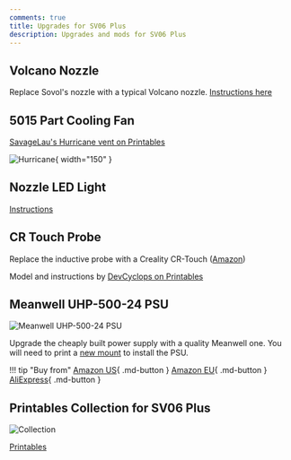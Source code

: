```yaml
---
comments: true
title: Upgrades for SV06 Plus
description: Upgrades and mods for SV06 Plus
---
```


## Volcano Nozzle

Replace Sovol's nozzle with a typical Volcano nozzle. [Instructions here](/Plus/volcano-nozzle.md)

## 5015 Part Cooling Fan

[SavageLau's Hurricane vent on Printables](https://www.printables.com/model/448587-sv06-plus-5015-fan-duct-v22-hurricane)

![Hurricane](/images/plus/upgrades/hurricane.webp){ width="150" }

## Nozzle LED Light

[Instructions](/upgrades/nozzle-led.md)

## CR Touch Probe

Replace the inductive probe with a Creality CR-Touch ([Amazon](https://www.amazon.com/Professional-Auto-Leveling-Specially-Designed/dp/B0979F7RWN?crid=1MSC9M58TGJF1&keywords=cr+touch&qid=1681466792&sprefix=cr+%2Caps%2C616&sr=8-3&linkCode=ll1&tag=blakadders-20&linkId=31d299c65d33f37e51c522d4ff1c688b&language=en_US&ref_=as_li_ss_tl))

Model and instructions by [DevCyclops on Printables](https://www.printables.com/model/473127-sovol-sv06-plus-cr-touch-mount)

## Meanwell UHP-500-24 PSU

![Meanwell UHP-500-24 PSU](/images/plus/upgrades/UHP-500-24.webp)

Upgrade the cheaply built power supply with a quality Meanwell one. You will need to print a [new mount](https://www.printables.com/model/479419-mount-for-mean-well-uhp-500-24-power-supply-on-sov) to install the PSU.

!!! tip "Buy from"
    [Amazon US](https://www.amazon.com/MEAN-WELL-UHP-500-24-Switching-Encapsulated/dp/B0796WZBBX?&linkCode=ll1&tag=blakadders-20&linkId=83da794afc618c9bf4755109a5597b2a&language=en_US&ref_=as_li_ss_tl){ .md-button }
    [Amazon EU](https://www.amazon.de/-/en/Installation-Supply-501-6W-Voltage-Adjustable/dp/B07TTV57Y3?&linkCode=ll1&tag=blakadders-20&linkId=c38fcae63ab8937a2e017ef666c5adfc&language=en_GB&ref_=as_li_ss_tl){ .md-button }
    [AliExpress](https://www.aliexpress.com/item/1005002971563571.html?aff_fcid=c0b12fecc2b84d57a05ecebcf0faa9e3-1683989758800-00247-_DDYpZ0V&tt=CPS_NORMAL&aff_fsk=_DDYpZ0V&aff_platform=shareComponent-detail&sk=_DDYpZ0V&aff_trace_key=c0b12fecc2b84d57a05ecebcf0faa9e3-1683989758800-00247-_DDYpZ0V&terminal_id=3f8c776975fd455ba956809c02d71a91&afSmartRedirect=y){ .md-button }

## Printables Collection for SV06 Plus

![Collection](/images/plus/upgrades/collection-plus.jpg)

[Printables](https://www.printables.com/@Blakadder/collections/584841)


